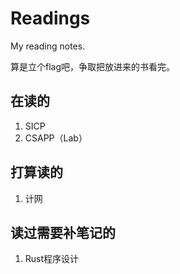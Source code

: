 # Readings
My reading notes.

算是立个flag吧，争取把放进来的书看完。

## 在读的

1. SICP
2. CSAPP（Lab）

## 打算读的

1. 计网

## 读过需要补笔记的

1. Rust程序设计
